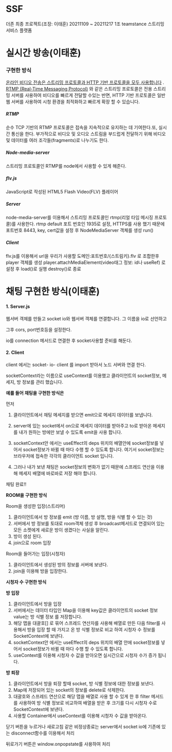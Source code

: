 # SSF
더존 최종 프로젝트(조장: 이태훈)
20211109 ~ 20211217
1조 teamstance
스트리밍 서비스 플랫폼

# 실시간 방송(이태훈)
### 구현한 방식

[온라인 비디오 전송은 스트리밍 프로토콜과 HTTP 기반 프로토콜을 모두 사용합니다](https://www.streamingmedia.com/Articles/ReadArticle.aspx?ArticleID=84496) . [RTMP (Real-Time Messaging Protocol)](https://www.wowza.com/blog/rtmp-streaming-real-time-messaging-protocol) 와 같은 스트리밍 프로토콜은 전용 스트리밍 서버를 사용하여 비디오를 빠르게 전달할 수있는 반면, HTTP 기반 프로토콜은 일반 웹 서버를 사용하여 시청 환경을 최적화하고 빠르게 확장 할 수 있습니다.

##### RTMP

순수 TCP 기반의 RTMP 프로토콜은 접속을 지속적으로 유지하는 데 기여한다.또, 실시간 통신을 한다. 부가적으로 비디오 및 오디오 스트림을 부드럽게 전달하기 위해 비디오 및 데이터를 여러 조각들(fragments)로 나누기도 한다.

##### Node-media-server

스트리밍 프로토콜인 RTMP를 node에서 사용할 수 있게 해준다.

##### flv.js

JavaScript로 작성된 HTML5 Flash Video(FLV) 플레이어

##### Server

node-media-server를 이용해서 스트리밍 프로토콜인 rtmp(리얼 타임 메시징 프로토콜)를 사용한다.
rtmp default 포트 번호인 1935로 설정, HTTPS를 사용 했기 때문에 포트번호 8443, key, cert값을 설정 후 
NodeMediaServer 객체를 생성
run() 

##### Client

flv.js를 이용해서 
url을 우리가 사용할 도메인:포트번호/{스트림키}.flv 로 조합한후 player 객체를 생성
player.attachMediaElement(video태그 정보: id나 useRef) 로 설정 후
load()로 실행 destroy()로 종료

# 채팅 구현한 방식(이태훈)

#### 1. Server.js

웹서버 객체를 만들고 socket io와 웹서버 객체를 연결합니다. 그 이름을 io로 선언하고

그후 cors, port번호등을 설정한다.

io를 connection 메서드로 연결한 후 socket사용할 준비를 해둔다.

#### 2. Client

client 에서는 socket- io- client 를 import 받아서 노드 서버와 연결 한다.

socketContext라는 이름으로 useContext를 이용했고 클라이언트의 socket정보, 메세지, 방 정보를  관리 했습니다.

**예를 들어 채팅을 구현한 방식은** 

먼저 

 1. 클라이언트에서 채팅 메세지를 받으면 emit으로 메세지 데이터를 보냅니다.

 2. server에 있는 socket에서  on으로 메세지 데이터를 받아주고  to로 받아온 메세지를 내가 원하는 방에만 보낼 수 있도록 emit을 사용 합니다.

1. socketContext안 에서는 useEffect의 deps 위치의 배열안에 socket정보를 넣어서 socket정보가 바뀔 때 마다 수행 할 수 있도록 합니다. 여기서 socket정보는 브라우저에 접속한 각각의 클라이언트 socket 입니다. 
2. 그러나 내가 보낸 채팅은 socket정보의 변화가 없기 때문에 스프레드 연산을 이용해  메세지 배열에 바로바로 저장 해야 합니다.

채팅 완료!!

**ROOM을 구현한 방식**

Room을 생성한 입장(스트리머)

1. 클라이언트에서 방 정보를 emit (방 이름, 방 설명, 방을 식별 할 수 있는 것)
2. 서버에서 방 정보를 토대로 room객체 생성 후 broadcast메서드로 연결되어 있는 모든 소켓에게 새로운 방이 생겼다는 사실을 알린다.
3. 방이 생성 된다. 
4. join으로 room 입장

Room을 들어가는 입장(시청자)

1. 클라이언트에서 생성된 방의 정보를 서버에 보낸다.
2. join을 이용해 방을 입장한다.

**시청자 수 구현한 방식**

**방 입장**

1. 클라이언트에서 방을 입장
2. 서버에서는 데이터 타입인 Map을 이용해 key값은 클라이언트의 socket 정보 value는 방 식별 정보 를 저장합니다.
3. 해당 맵을 대괄호[] 로 묶어 스프레드 연산자를 사용해 배열로 만든 다음 filter를 사용해서 방을 입장 할 때 가지고 온 방 식별 정보로  비교 하여 시청자 수 정보를 SocketContext에 보낸다.
4. socketContext안 에서는 useEffect의 deps 위치의 배열 안에 socket정보를 넣어서 socket정보가 바뀔 때 마다 수행 할 수 있도록 합니다.  
5. useContext를 이용해 시청자 수 값을 받아오면 실시간으로 시청자 수가 증가 됩니다.

**방 퇴장**

1. 클라이언트에서 방을 퇴장 할때 socket, 방 식별 정보에 대한 정보를 보낸다.
2. Map에 저장되어 있는 socket의 정보를 delete로 삭제한다.
3. 대괄호와 스프레드 연산으로 해당 맵을 배열로 사용 할 수 있게 한 후 filter 메서드를 사용하여 방 식별 정보로 비교하여 배열을 받은 후 크기를 다시 시청자 수로 SocketContext에 보낸다.
4. 사용할 Container에서 useContext를 이용해 시청자 수 값을 받아온다.

닫기 버튼을 누르거나 새로고침 같은 비정상종료는 server에서 socket io에 기존에 있는  disconnect함수를 이용해서 처리 

뒤로가기 버튼은 window.onpopstate를 사용하여 처리
